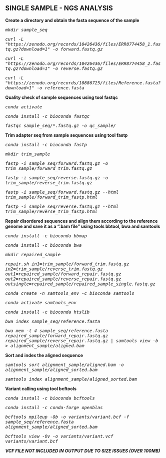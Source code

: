 <!--StartFragment-->
<h2>
  SINGLE SAMPLE - NGS ANALYSIS
</h2>

**Create a directory and obtain the fasta sequence of the sample**

<kbd> *mkdir sample\_seq* </kbd>

<kbd> *curl -L "https\://zenodo.org/records/10426436/files/ERR8774458\_1.fastq.gz?download=1" -o forward.fastq.gz* </kbd>

<kbd> *curl -L "https\://zenodo.org/records/10426436/files/ERR8774458\_2.fastq.gz?download=1" -o reverse.fastq.gz* </kbd>

<kbd> *curl -L "https\://zenodo.org/records/10886725/files/Reference.fasta?download=1" -o reference.fasta* </kbd>

**Quality check of sample sequences using tool fastqc**

<kbd> _conda activate_ </kbd>

<kbd> _conda install -c bioconda fastqc_ </kbd>

<kbd> _fastqc sample\_seq/\*.fastq.gz -o qc\_sample/_ </kbd>

**Trim adapter seq from sample sequences using tool fastp**

<kbd> _conda install -c bioconda fastp_ </kbd>

<kbd> _mkdir trim\_sample_ </kbd>

<kbd> _fastp -i sample\_seq/forward.fastq.gz -o trim\_sample/forward\_trim.fastq.gz_ </kbd>

<kbd> _fastp -i sample\_seq/reverse.fastq.gz -o trim\_sample/reverse\_trim.fastq.gz_ </kbd>

<kbd> _fastp -i sample\_seq/forward.fastq.gz --html trim\_sample/forward\_trim\_fastp.html_ </kbd>

<kbd> _fastp -i sample\_seq/reverse.fastq.gz --html trim\_sample/reverse\_trim\_fastp.html_ </kbd>

**Repair disordered sequences and align them according to the reference genome and save it as a “.bam file” using tools bbtool, bwa and samtools**

<kbd> _conda install -c bioconda bbmap_ </kbd>

<kbd> _conda install -c bioconda bwa_ </kbd>

<kbd> _mkdir repaired\_sample_ </kbd>

<kbd> _repair.sh in1=trim\_sample/forward\_trim.fastq.gz in2=trim\_sample/reverse\_trim.fastq.gz out1=repaired\_sample/forward\_repair.fastq.gz out2=repaired\_sample/reverse\_repair.fastq.gz outsingle=repaired\_sample/repaired\_sample\_single.fastq.gz_ </kbd>

<kbd> _conda create -n samtools\_env -c bioconda samtools_ </kbd>

<kbd> _conda activate samtools\_env_ </kbd>

<kbd> _conda install -c bioconda htslib_ </kbd>

<kbd> _bwa index sample\_seq/reference.fasta_ </kbd>

<kbd> _bwa mem -t 4 sample\_seq/reference.fasta repaired\_sample/forward\_repair.fastq.gz repaired\_sample/reverse\_repair.fastq.gz | samtools view -b > alignment\_sample/aligned.bam_ </kbd>

**Sort and index the aligned sequence**

<kbd> _samtools sort alignment\_sample/aligned.bam -o alignment\_sample/aligned\_sorted.bam_ </kbd>

<kbd> _samtools index alignment\_sample/aligned\_sorted.bam_ </kbd>

**Variant calling using tool bcftools**

<kbd> _conda install -c bioconda bcftools_ </kbd>

<kbd> _conda install -c conda-forge openblas_ </kbd>

<kbd> _bcftools mpileup -Ob -o variants/variant.bcf -f sample\_seq/reference.fasta alignment\_sample/aligned\_sorted.bam_ </kbd>

<kbd> _bcftools view -Ov -o variants/variant.vcf variants/variant.bcf_ </kbd>

***VCF FILE NOT INCLUDED IN OUTPUT DUE TO SIZE ISSUES (OVER 100MB)***
<!--EndFragment-->
